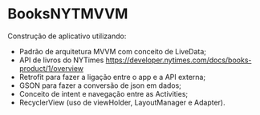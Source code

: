# BooksNYTMVVM
Construção de aplicativo utilizando:
- Padrão de arquitetura MVVM com conceito de LiveData;
- API de livros do NYTimes https://developer.nytimes.com/docs/books-product/1/overview
- Retrofit para fazer a ligação entre o app e a API externa;
- GSON para fazer a conversão de json em dados;
- Conceito de intent e navegação entre as Activities;
- RecyclerView (uso de viewHolder, LayoutManager e Adapter).


